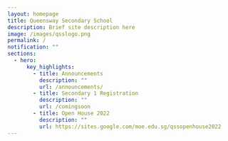 ```yaml
---
layout: homepage
title: Queensway Secondary School
description: Brief site description here
image: /images/qsslogo.png
permalink: /
notification: ""
sections:
  - hero:
      key_highlights:
        - title: Announcements
          description: ""
          url: /announcements/
        - title: Secondary 1 Registration
          description: ""
          url: /comingsoon
        - title: Open House 2022
          description: ""
          url: https://sites.google.com/moe.edu.sg/qssopenhouse2022
---
```

